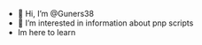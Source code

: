 - 👋 Hi, I’m @Guners38
- 👀 I’m interested in information about pnp scripts
- Im here to learn 

<!---
Guners38/Guners38 is a ✨ special ✨ repository because its `README.md` (this file) appears on your GitHub profile.
You can click the Preview link to take a look at your changes.
--->
